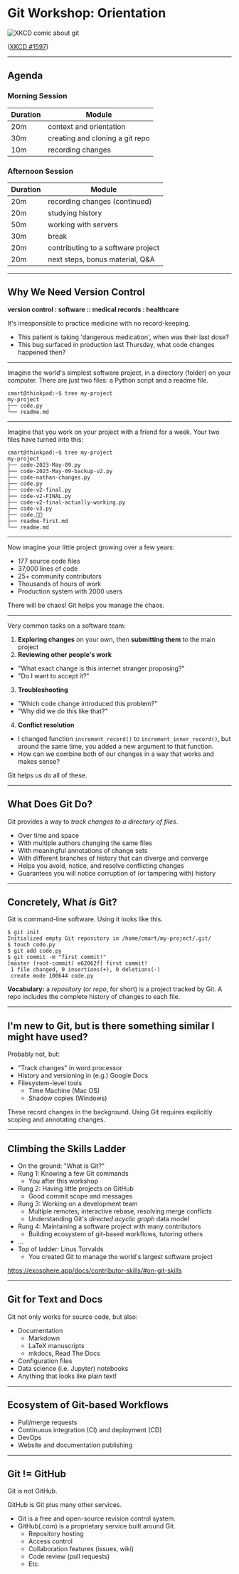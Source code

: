 # Git Workshop: Orientation

![XKCD comic about git](media/xkcd-1597.png)

([XKCD #1597](https://xkcd.com/1597/))

---

## Agenda

### Morning Session

| Duration | Module                               |
|----------|--------------------------------------|
| 20m      | context and orientation              |
| 30m      | creating and cloning a git repo      |
| 10m      | recording changes                    |

### Afternoon Session

| Duration | Module                               |
|----------|--------------------------------------|
| 20m      | recording changes (continued)        |
| 20m      | studying history                     |
| 50m      | working with servers                 |
| 30m      | break                                |
| 20m      | contributing to a software project   |
| 20m      | next steps, bonus material, Q&A      |


<!--
Times are squishy, we can adjust as it suits the group.

Anyone can browse to this repo to see the presentation materials. If you look at the Markdown source (raw code view), you can see my speaker notes.

Who here has ever worked on a programming project? On your own or for school?
Who here knows what Git does? Not GitHub, just Git.

Who here has used Git? If you have, keep your hand up. If your hand is up, look around the room. Are there any tables with no hands raised?

If so, move closer to that table, so that the folks who have never used Git are near someone who has.
-->

---

## Why We Need Version Control

**version control : software :: medical records : healthcare**

It's irresponsible to practice medicine with no record-keeping.

- This patient is taking 'dangerous medication', when was their last dose? 
- This bug surfaced in production last Thursday, what code changes happened then?

<!--
A patient chart answers the first question, a Git repository answers the second.

The terms "version control" and "revision control" mean approximately the same thing, I'll use them interchangeably.
-->

---

Imagine the world's simplest software project, in a directory (folder) on your computer. There are just two files: a Python script and a readme file.

```
cmart@thinkpad:~$ tree my-project
my-project
├── code.py
└── readme.md
```

<!--
The `tree` command draws the contents of a folder as a visual tree structure. We'll use it a lot today.
-->

---

Imagine that you work on your project with a friend for a week. Your two files have turned into this:

```
cmart@thinkpad:~$ tree my-project
my-project
├── code-2023-May-09.py
├── code-2023-May-09-backup-v2.py
├── code-nathan-changes.py
├── code.py
├── code-v2-final.py
├── code-v2-FINAL.py
├── code-v2-final-actually-working.py
├── code-v3.py
├── code.😵‍💫
├── readme-first.md
└── readme.md
```

<!--
Has anyone ever worked on a project like this? Especially a group project with multiple authors?

If you're seeing this project for the first time, how do you know which file to open?
-->

---

Now imagine your little project growing over a few years:

- 177 source code files
- 37,000 lines of code
- 25+ community contributors
- Thousands of hours of work
- Production system with 2000 users

<!--
this actually happened to me
-->

There will be chaos! Git helps you manage the chaos.

---

Very common tasks on a software team:

1. **Exploring changes** on your own, then **submitting them** to the main project
2. **Reviewing other people's work**
- "What exact change is this internet stranger proposing?"
- "Do I want to accept it?"
3. **Troubleshooting**
- "Which code change introduced this problem?"
- "Why did we do this like that?"
4. **Conflict resolution**
- I changed function `increment_record()` to `increment_inner_record()`, but around the same time, you added a new argument to that function.
- How can we combine both of our changes in a way that works and makes sense?

Git helps us do all of these.

---

## What Does Git Do?

Git provides a way to _track changes to a directory of files_.

- Over time and space
- With multiple authors changing the same files
- With meaningful annotations of change sets
- With different branches of history that can diverge and converge
- Helps you avoid, notice, and resolve conflicting changes
- Guarantees you will notice corruption of (or tampering with) history

---

## Concretely, What _is_ Git?

Git is command-line software. Using it looks like this.

```shell
$ git init
Initialized empty Git repository in /home/cmart/my-project/.git/
$ touch code.py
$ git add code.py
$ git commit -m "first commit!"
[master (root-commit) e62062f] first commit!
 1 file changed, 0 insertions(+), 0 deletions(-)
 create mode 100644 code.py
```

**Vocabulary:** a *repository* (or *repo*, for short) is a project tracked by Git. A repo includes the complete history of changes to each file.

<!--
Here I'm initializing a new repo, adding a file to my staging area, and making a commit.
-->

---

## I'm new to Git, but is there something similar I might have used?

Probably not, but:

- "Track changes" in word processor
- History and versioning in (e.g.) Google Docs
- Filesystem-level tools
    - Time Machine (Mac OS)
    - Shadow copies (Windows)

These record changes in the background. Using Git requires explicitly scoping and annotating changes.

<!--
These record changes in the background while you build content. You don't have to think about them until you need to look at what has changed.

Git is kind of like storytelling.
-->


---

## Climbing the Skills Ladder

- On the ground: "What is Git?"
- Rung 1: Knowing a few Git commands
    - You after this workshop
- Rung 2: Having little projects on GitHub
    - Good commit scope and messages
- Rung 3: Working on a development team
    - Multiple remotes, interactive rebase, resolving merge conflicts
    - Understanding Git's _directed acyclic graph_ data model
- Rung 4: Maintaining a software project with many contributors
    - Building ecosystem of git-based workflows, tutoring others
- ...
- Top of ladder: Linus Torvalds
    - You created Git to manage the world's largest software project
    
<https://exosphere.app/docs/contributor-skills/#on-git-skills>

<!--
There is real computer science behind Git's data model!

This workshop is the briefest introduction. You will leave knowing barely enough to be dangerous. You will git stuck, this is normal.
-->

---

## Git for Text and Docs

Git not only works for source code, but also:

- Documentation
  - Markdown
  - LaTeX manuscripts
  - mkdocs, Read The Docs
- Configuration files
- Data science (i.e. Jupyter) notebooks
- Anything that looks like plain text!

<!--
This workshop is written entirely in Markdown and tracked in Git. (show source)

Learn to love plaintext and Markdown. You may die inside a little when someone wants to collaborate using a Google Doc.
-->

---

## Ecosystem of Git-based Workflows

- Pull/merge requests
- Continuous integration (CI) and deployment (CD)
- DevOps
- Website and documentation publishing

---

## Git != GitHub

Git is not GitHub.

GitHub is Git plus many other services.

- Git is a free and open-source revision control system.
- GitHub(.com) is a proprietary service built around Git.
  - Repository hosting
  - Access control
  - Collaboration features (issues, wiki)
  - Code review (pull requests)
  - Etc.

<!--
We can hold hands and say it together.

Git is open-source (GPL) software, trademark owned by the Software Freedom Conservancy, developed by Linux Kernel developers.

GitHub is owned by Microsoft. There are also several alternatives to GitHub.

This workshop focuses mostly on Git, we use GitHub a little bit near the end.
-->